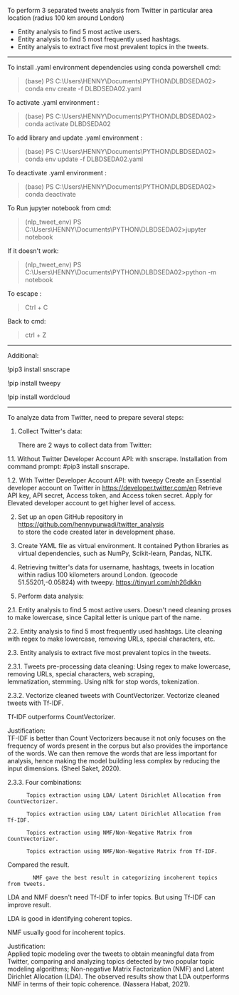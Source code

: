 To perform 3 separated tweets analysis from Twitter in particular area location (radius 100 km around London)

- Entity analysis to find 5 most active users. 
- Entity analysis to find 5 most frequently used hashtags. 
- Entity analysis to extract five most prevalent topics in the tweets.

---------------------

To install .yaml environment dependencies using conda powershell cmd: 

>(base) PS C:\Users\HENNY\Documents\PYTHON\DLBDSEDA02> conda env create -f DLBDSEDA02.yaml

To activate .yaml environment : 

>(base) PS C:\Users\HENNY\Documents\PYTHON\DLBDSEDA02> conda activate DLBDSEDA02

To add library and update .yaml environment : 

>(base) PS C:\Users\HENNY\Documents\PYTHON\DLBDSEDA02> conda env update -f DLBDSEDA02.yaml

To deactivate .yaml environment : 

>(base) PS C:\Users\HENNY\Documents\PYTHON\DLBDSEDA02> conda deactivate

To Run jupyter notebook from cmd:

>(nlp_tweet_env) PS C:\Users\HENNY\Documents\PYTHON\DLBDSEDA02>jupyter notebook

If it doesn't work:

>(nlp_tweet_env) PS C:\Users\HENNY\Documents\PYTHON\DLBDSEDA02>python -m notebook

To escape :
>Ctrl + C

Back to cmd:
>ctrl + Z
------------------
Additional:

!pip3 install snscrape

!pip install tweepy

!pip install wordcloud

------------------

To analyze data from Twitter, need to prepare several steps:

1. Collect Twitter's data:

    There are 2 ways to collect data from Twitter: 
    
1.1. Without Twitter Developer Account API: with snscrape.
     Installation from command prompt: #pip3 install snscrape.
     
1.2. With Twitter Developer Account API: with tweepy
    Create an Essential developer account on Twitter in https://developer.twitter.com/en 
    Retrieve API key, API secret, Access token, and Access token secret. 
    Apply for Elevated developer account to get higher level of access.

2. Set up an open GitHub repository in https://github.com/hennypurwadi/twitter_analysis  
    to store the code created later in development phase. 
    
3. Create YAML file as virtual environment.
    It contained Python libraries as virtual dependencies, such as NumPy, Scikit-learn, Pandas, NLTK.
    
4. Retrieving twitter's data for username, hashtags, tweets in location within radius 100 kilometers around London. (geocode 51.55201,-0.05824) with tweepy. https://tinyurl.com/nh26dkkn
    
2. Perform data analysis:

2.1. Entity analysis to find 5 most active users.
Doesn't need cleaning proses to make lowercase, since Capital letter is unique part of the name.  

2.2. Entity analysis to find 5 most frequently used hashtags.
Lite cleaning with regex to make lowercase, removing URLs, special characters, etc. 

2.3. Entity analysis to extract five most prevalent topics in the tweets.

2.3.1. Tweets pre-processing data cleaning: 
Using regex to make lowercase, removing URLs, special characters, web scraping,	         
lemmatization, stemming. Using nltk for stop words, tokenization. 

2.3.2. Vectorize cleaned tweets with CountVectorizer.
          Vectorize cleaned tweets with Tf-IDF.

Tf-IDF outperforms CountVectorizer.

Justification:       
TF-IDF is better than Count Vectorizers because it not only focuses on the frequency of words present in the corpus but also provides the importance of the words. We can then remove the words that are less important for analysis, hence making the model building less complex by reducing the input dimensions. (Sheel Saket, 2020).

2.3.3. Four combinations:
          
          Topics extraction using LDA/ Latent Dirichlet Allocation from CountVectorizer.

          Topics extraction using LDA/ Latent Dirichlet Allocation from Tf-IDF.
          
          Topics extraction using NMF/Non-Negative Matrix from CountVectorizer.
          
          Topics extraction using NMF/Non-Negative Matrix from Tf-IDF.
          
Compared the result.

            NMF gave the best result in categorizing incoherent topics from tweets.

LDA and NMF doesn't need Tf-IDF to infer topics. But using Tf-IDF can improve result.

LDA is good in identifying coherent topics. 

NMF usually good for incoherent topics.	

Justification:       
Applied topic modeling over the tweets to obtain meaningful data from Twitter, comparing and analyzing topics detected by two popular topic modeling algorithms; Non-negative Matrix Factorization (NMF) and Latent Dirichlet Allocation (LDA). The observed results show that LDA outperforms NMF in terms of their topic coherence. (Nassera Habat, 2021).

